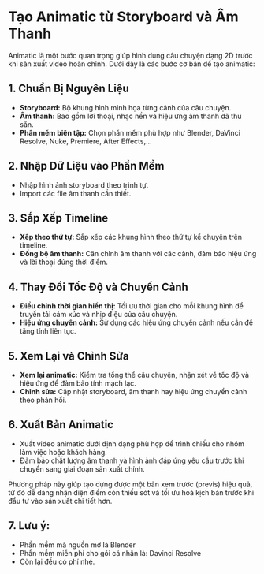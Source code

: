 # Tạo Animatic từ Storyboard và Âm Thanh

Animatic là một bước quan trọng giúp hình dung câu chuyện dạng 2D trước khi sản xuất video hoàn chỉnh. Dưới đây là các bước cơ bản để tạo animatic:

## 1. Chuẩn Bị Nguyên Liệu
- **Storyboard:** Bộ khung hình minh họa từng cảnh của câu chuyện.
- **Âm thanh:** Bao gồm lời thoại, nhạc nền và hiệu ứng âm thanh đã thu sẵn.
- **Phần mềm biên tập:** Chọn phần mềm phù hợp như Blender, DaVinci Resolve, Nuke, Premiere, After Effects,...

## 2. Nhập Dữ Liệu vào Phần Mềm
- Nhập hình ảnh storyboard theo trình tự.
- Import các file âm thanh cần thiết.

## 3. Sắp Xếp Timeline
- **Xếp theo thứ tự:** Sắp xếp các khung hình theo thứ tự kể chuyện trên timeline.
- **Đồng bộ âm thanh:** Căn chỉnh âm thanh với các cảnh, đảm bảo hiệu ứng và lời thoại đúng thời điểm.

## 4. Thay Đổi Tốc Độ và Chuyển Cảnh
- **Điều chỉnh thời gian hiển thị:** Tối ưu thời gian cho mỗi khung hình để truyền tải cảm xúc và nhịp điệu của câu chuyện.
- **Hiệu ứng chuyển cảnh:** Sử dụng các hiệu ứng chuyển cảnh nếu cần để tăng tính liên tục.

## 5. Xem Lại và Chỉnh Sửa
- **Xem lại animatic:** Kiểm tra tổng thể câu chuyện, nhận xét về tốc độ và hiệu ứng để đảm bảo tính mạch lạc.
- **Chỉnh sửa:** Cập nhật storyboard, âm thanh hay hiệu ứng chuyển cảnh theo phản hồi.

## 6. Xuất Bản Animatic
- Xuất video animatic dưới định dạng phù hợp để trình chiếu cho nhóm làm việc hoặc khách hàng.
- Đảm bảo chất lượng âm thanh và hình ảnh đáp ứng yêu cầu trước khi chuyển sang giai đoạn sản xuất chính.

Phương pháp này giúp tạo dựng được một bản xem trước (previs) hiệu quả, từ đó dễ dàng nhận diện điểm còn thiếu sót và tối ưu hoá kịch bản trước khi đầu tư vào sản xuất chi tiết hơn.

## 7. Lưu ý:
- Phần mềm mã nguồn mở là Blender
- Phần mềm miễn phí cho gói cá nhân là: Davinci Resolve
- Còn lại đều có phí nhé.